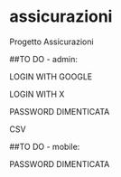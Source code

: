 # assicurazioni
Progetto Assicurazioni

##TO DO - admin:

LOGIN WITH GOOGLE

LOGIN WITH X

PASSWORD DIMENTICATA

CSV

##TO DO - mobile:

PASSWORD DIMENTICATA